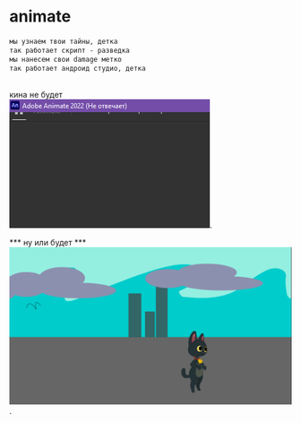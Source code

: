 # animate
```
мы узнаем твои тайны, детка
так работает скрипт - разведка  
мы нанесем свои damage метко  
так работает андроид студио, детка 
```
 <br>  кина не будет <br> 
![animate](https://github.com/Teetras/animate/blob/main/image_2024-01-07_19-33-35.png).<br>  

*** ну или будет ***
![animate](https://github.com/Teetras/animate/blob/main/image.png).<br>  
